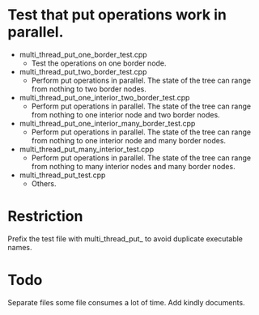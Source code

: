 # Test that put operations work in parallel.

- multi_thread_put_one_border_test.cpp
    - Test the operations on one border node.
- multi_thread_put_two_border_test.cpp
    - Perform put operations in parallel. The state of the tree can range from nothing to two border nodes.
- multi_thread_put_one_interior_two_border_test.cpp
    - Perform put operations in parallel. The state of the tree can range from nothing to one interior node and two border nodes.
- multi_thread_put_one_interior_many_border_test.cpp
    - Perform put operations in parallel. The state of the tree can range from nothing to one interior node and many border nodes.
- multi_thread_put_many_interior_test.cpp
    - Perform put operations in parallel. The state of the tree can range from nothing to many interior nodes and many border nodes.
- multi_thread_put_test.cpp
    - Others.

# Restriction

Prefix the test file with multi_thread_put_ to avoid duplicate executable names.

# Todo

Separate files some file consumes a lot of time. Add kindly documents.
